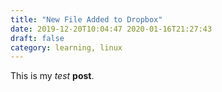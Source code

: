 ```yaml
---
title: "New File Added to Dropbox"
date: 2019-12-20T10:04:47 2020-01-16T21:27:43
draft: false
category: learning, linux
---
```


This is my *test* **post**.